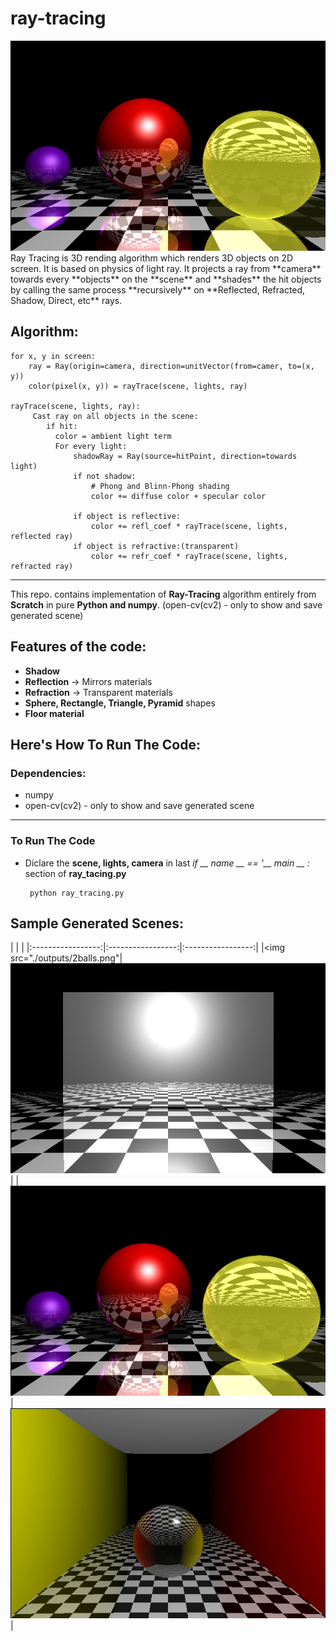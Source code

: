 # ray-tracing
<img src="./outputs/3balls.png">
Ray Tracing is 3D rending algorithm which renders 3D objects on 2D screen. It is based on physics of light ray. It projects a ray from **camera** towards every **objects** on the **scene** and **shades** the hit objects by calling the same process **recursively** on **Reflected, Refracted, Shadow, Direct, etc** rays.

## Algorithm:
    
    for x, y in screen:
        ray = Ray(origin=camera, direction=unitVector(from=camer, to=(x, y))
        color(pixel(x, y)) = rayTrace(scene, lights, ray)
        
    rayTrace(scene, lights, ray):      
         Cast ray on all objects in the scene:
            if hit:
              color = ambient light term 
              For every light:
                  shadowRay = Ray(source=hitPoint, direction=towards light)
                  if not shadow:
                      # Phong and Blinn-Phong shading
                      color += diffuse color + specular color 
                  
                  if object is reflective:
                      color += refl_coef * rayTrace(scene, lights, reflected ray) 
                  if object is refractive:(transparent)
                      color += refr_coef * rayTrace(scene, lights, refracted ray)
                      
 ***
 
 This repo. contains implementation of **Ray-Tracing** algorithm entirely from **Scratch** in pure **Python and numpy**.
 (open-cv(cv2)  - only to show and save generated scene)


## Features of the code:
*  **Shadow**
*  **Reflection** -> Mirrors materials
*  **Refraction** -> Transparent materials
*  **Sphere, Rectangle, Triangle, Pyramid** shapes
*  **Floor material**

## Here's How To Run The Code:
### Dependencies:
*  numpy
*  open-cv(cv2)  - only to show and save generated scene
***
### To Run The Code
*  Diclare the **scene, lights, camera** in last *if __ name __ == '__ main __ :* section of **ray_tacing.py**
      
        python ray_tracing.py
        
## Sample Generated Scenes:
| | |
|:-----------------:|:-----------------:|:-----------------:|
|<img src="./outputs/2balls.png"|<img src="./outputs/mirror.png">|
|<img src="./outputs/3balls.png">|<img src="./outputs/glassBall.png">|
